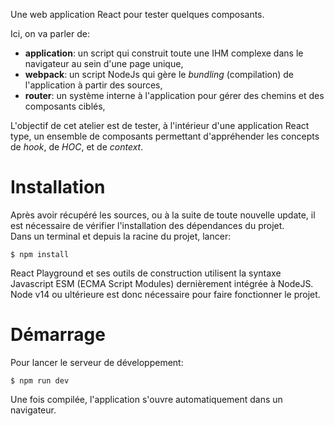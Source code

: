 Une web application React pour tester quelques composants.

Ici, on va parler de:
- **application**: un script qui construit toute une IHM complexe dans le navigateur au sein d'une page unique,
- **webpack**: un script NodeJs qui gère le _bundling_ (compilation) de l'application à partir des sources,
- **router**: un système interne à l'application pour gérer des chemins et des composants ciblés,

L'objectif de cet atelier est de tester, à l'intérieur d'une application React type, un ensemble de composants permettant d'appréhender les concepts de _hook_, de _HOC_, et de _context_.

# Installation

Après avoir récupéré les sources, ou à la suite de toute nouvelle update, il est nécessaire de vérifier l'installation des dépendances du projet.  
Dans un terminal et depuis la racine du projet, lancer:

    $ npm install

React Playground et ses outils de construction utilisent la syntaxe Javascript ESM (ECMA Script Modules) dernièrement intégrée à NodeJS.  
Node v14 ou ultérieure est donc nécessaire pour faire fonctionner le projet.


# Démarrage

Pour lancer le serveur de développement:

    $ npm run dev

Une fois compilée, l'application s'ouvre automatiquement dans un navigateur.
